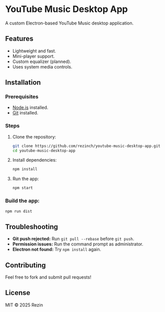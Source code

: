 # YouTube Music Desktop App

A custom Electron-based YouTube Music desktop application.

## Features

- Lightweight and fast.
- Mini-player support.
- Custom equalizer (planned).
- Uses system media controls.

## Installation

### Prerequisites

- [Node.js](https://nodejs.org/) installed.
- [Git](https://git-scm.com/) installed.

### Steps

1. Clone the repository:
   ```sh
   git clone https://github.com/rezinch/youtube-music-desktop-app.git
   cd youtube-music-desktop-app
2. Install dependencies:
   ```sh
   npm install
3. Run the app:
   ```sh
   npm start

### Build the app:
  ```sh
  npm run dist
```
## Troubleshooting

- **Git push rejected:** Run `git pull --rebase` before `git push`.
- **Permission issues:** Run the command prompt as administrator.
- **Electron not found:** Try `npm install` again.

## Contributing

Feel free to fork and submit pull requests!

## License

MIT © 2025 Rezin


